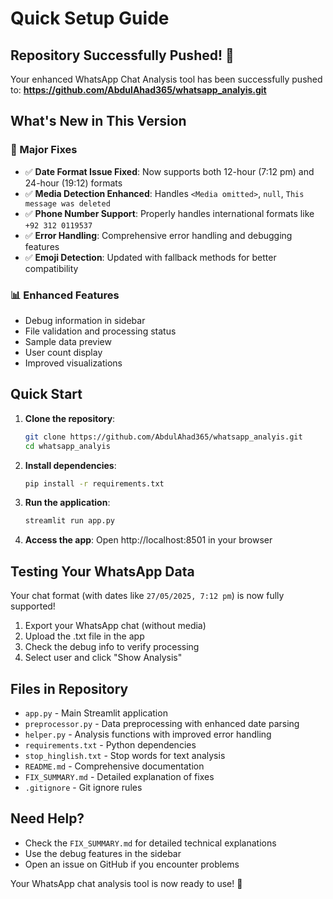 # Quick Setup Guide

## Repository Successfully Pushed! 🎉

Your enhanced WhatsApp Chat Analysis tool has been successfully pushed to:
**https://github.com/AbdulAhad365/whatsapp_analyis.git**

## What's New in This Version

### 🔧 Major Fixes
- ✅ **Date Format Issue Fixed**: Now supports both 12-hour (7:12 pm) and 24-hour (19:12) formats
- ✅ **Media Detection Enhanced**: Handles `<Media omitted>`, `null`, `This message was deleted`
- ✅ **Phone Number Support**: Properly handles international formats like `+92 312 0119537`
- ✅ **Error Handling**: Comprehensive error handling and debugging features
- ✅ **Emoji Detection**: Updated with fallback methods for better compatibility

### 📊 Enhanced Features
- Debug information in sidebar
- File validation and processing status
- Sample data preview
- User count display
- Improved visualizations

## Quick Start

1. **Clone the repository**:
   ```bash
   git clone https://github.com/AbdulAhad365/whatsapp_analyis.git
   cd whatsapp_analyis
   ```

2. **Install dependencies**:
   ```bash
   pip install -r requirements.txt
   ```

3. **Run the application**:
   ```bash
   streamlit run app.py
   ```

4. **Access the app**: Open http://localhost:8501 in your browser

## Testing Your WhatsApp Data

Your chat format (with dates like `27/05/2025, 7:12 pm`) is now fully supported!

1. Export your WhatsApp chat (without media)
2. Upload the .txt file in the app
3. Check the debug info to verify processing
4. Select user and click "Show Analysis"

## Files in Repository

- `app.py` - Main Streamlit application
- `preprocessor.py` - Data preprocessing with enhanced date parsing
- `helper.py` - Analysis functions with improved error handling
- `requirements.txt` - Python dependencies
- `stop_hinglish.txt` - Stop words for text analysis
- `README.md` - Comprehensive documentation
- `FIX_SUMMARY.md` - Detailed explanation of fixes
- `.gitignore` - Git ignore rules

## Need Help?

- Check the `FIX_SUMMARY.md` for detailed technical explanations
- Use the debug features in the sidebar
- Open an issue on GitHub if you encounter problems

Your WhatsApp chat analysis tool is now ready to use! 🚀
